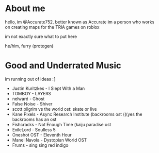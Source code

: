 # About me
hello, im @Accurate752, better known as Accurate
im a person who works on creating maps for the TRIA games on roblox

im not exactly sure what to put here

he/him, furry (protogen)


# Good and Underrated Music
im running out of ideas :[

- Justin Kuritzkes - I Slept With a Man
- TOMBOY - LAYERS
- nelward - Ghost
- False Noise - Shiver
- scott pilgrim vs the world ost: skate or live
- Kane Pixels - Async Research Institute (backrooms ost (((yes the backrooms has an ost
- Fishcracks - Not Enough Time (kaiju paradise ost
- ExileLord - Soulless 5
- Oneshot OST - Eleventh Hour 
- Manel Navola - Dystopian World OST 
- Frums - sing sing red indigo
